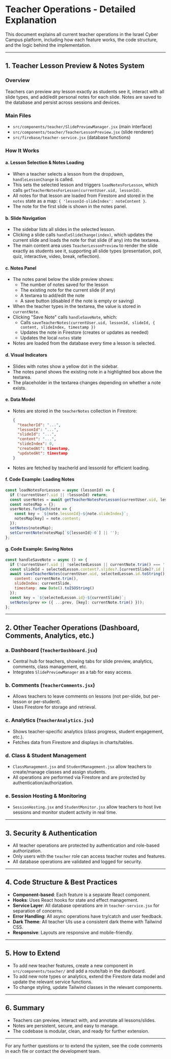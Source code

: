 # Teacher Operations - Detailed Explanation

This document explains all current teacher operations in the Israel Cyber Campus platform, including how each feature works, the code structure, and the logic behind the implementation.

---

## 1. Teacher Lesson Preview & Notes System

### Overview
Teachers can preview any lesson exactly as students see it, interact with all slide types, and add/edit personal notes for each slide. Notes are saved to the database and persist across sessions and devices.

### Main Files
- `src/components/teacher/SlidePreviewManager.jsx` (main interface)
- `src/components/teacher/TeacherLessonPreview.jsx` (slide renderer)
- `src/firebase/teacher-service.jsx` (database functions)

### How It Works

#### a. Lesson Selection & Notes Loading
- When a teacher selects a lesson from the dropdown, `handleLessonChange` is called.
- This sets the selected lesson and triggers `loadNotesForLesson`, which calls `getTeacherNotesForLesson(currentUser.uid, lessonId)`.
- All notes for that lesson are loaded from Firestore and stored in the `notes` state as a map: `{ 'lessonId-slideIndex': noteContent }`.
- The note for the first slide is shown in the notes panel.

#### b. Slide Navigation
- The sidebar lists all slides in the selected lesson.
- Clicking a slide calls `handleSlideChange(index)`, which updates the current slide and loads the note for that slide (if any) into the textarea.
- The main content area uses `TeacherLessonPreview` to render the slide exactly as students see it, supporting all slide types (presentation, poll, quiz, interactive, video, break, reflection).

#### c. Notes Panel
- The notes panel below the slide preview shows:
  - The number of notes saved for the lesson
  - The existing note for the current slide (if any)
  - A textarea to add/edit the note
  - A save button (disabled if the note is empty or saving)
- When the teacher types in the textarea, the value is stored in `currentNote`.
- Clicking "Save Note" calls `handleSaveNote`, which:
  - Calls `saveTeacherNotes(currentUser.uid, lessonId, slideId, { content, slideIndex, timestamp })`
  - Updates the note in Firestore (creates or updates as needed)
  - Updates the local `notes` state
- Notes are loaded from the database every time a lesson is selected.

#### d. Visual Indicators
- Slides with notes show a yellow dot in the sidebar.
- The notes panel shows the existing note in a highlighted box above the textarea.
- The placeholder in the textarea changes depending on whether a note exists.

#### e. Data Model
- Notes are stored in the `teacherNotes` collection in Firestore:
  ```json
  {
    "teacherId": "...",
    "lessonId": "...",
    "slideId": "...",
    "content": "...",
    "slideIndex": 0,
    "createdAt": timestamp,
    "updatedAt": timestamp
  }
  ```
- Notes are fetched by teacherId and lessonId for efficient loading.

#### f. Code Example: Loading Notes
```js
const loadNotesForLesson = async (lessonId) => {
  if (!currentUser?.uid || !lessonId) return;
  const userNotes = await getTeacherNotesForLesson(currentUser.uid, lessonId);
  const notesMap = {};
  userNotes.forEach(note => {
    const key = `${note.lessonId}-${note.slideIndex}`;
    notesMap[key] = note.content;
  });
  setNotes(notesMap);
  setCurrentNote(notesMap[`${lessonId}-0`] || '');
};
```

#### g. Code Example: Saving Notes
```js
const handleSaveNote = async () => {
  if (!currentUser?.uid || !selectedLesson || currentNote.trim() === '') return;
  const slideId = selectedLesson.content?.slides?.[currentSlide]?.id || `slide-${currentSlide + 1}`;
  await saveTeacherNotes(currentUser.uid, selectedLesson.id.toString(), slideId, {
    content: currentNote.trim(),
    slideIndex: currentSlide,
    timestamp: new Date().toISOString()
  });
  const key = `${selectedLesson.id}-${currentSlide}`;
  setNotes(prev => ({ ...prev, [key]: currentNote.trim() }));
};
```

---

## 2. Other Teacher Operations (Dashboard, Comments, Analytics, etc.)

### a. Dashboard (`TeacherDashboard.jsx`)
- Central hub for teachers, showing tabs for slide preview, analytics, comments, class management, etc.
- Integrates `SlidePreviewManager` as a tab for easy access.

### b. Comments (`TeacherComments.jsx`)
- Allows teachers to leave comments on lessons (not per-slide, but per-lesson or per-student).
- Uses Firestore for storage and retrieval.

### c. Analytics (`TeacherAnalytics.jsx`)
- Shows teacher-specific analytics (class progress, student engagement, etc.).
- Fetches data from Firestore and displays in charts/tables.

### d. Class & Student Management
- `ClassManagement.jsx` and `StudentManagement.jsx` allow teachers to create/manage classes and assign students.
- All operations are performed via Firestore and are protected by authentication/authorization.

### e. Session Hosting & Monitoring
- `SessionHosting.jsx` and `StudentMonitor.jsx` allow teachers to host live sessions and monitor student activity in real time.

---

## 3. Security & Authentication
- All teacher operations are protected by authentication and role-based authorization.
- Only users with the `teacher` role can access teacher routes and features.
- All database operations are validated and logged for security.

---

## 4. Code Structure & Best Practices
- **Component-based**: Each feature is a separate React component.
- **Hooks**: Uses React hooks for state and effect management.
- **Service Layer**: All database operations are in `teacher-service.jsx` for separation of concerns.
- **Error Handling**: All async operations have try/catch and user feedback.
- **Dark Theme**: All teacher UIs use a consistent dark theme with Tailwind CSS.
- **Responsive**: Layouts are responsive and mobile-friendly.

---

## 5. How to Extend
- To add new teacher features, create a new component in `src/components/teacher/` and add a route/tab in the dashboard.
- To add new note types or analytics, extend the Firestore data model and update the relevant service functions.
- To change styling, update Tailwind classes in the relevant components.

---

## 6. Summary
- Teachers can preview, interact with, and annotate all lessons/slides.
- Notes are persistent, secure, and easy to manage.
- The codebase is modular, clean, and ready for further extension.

---

For any further questions or to extend the system, see the code comments in each file or contact the development team. 